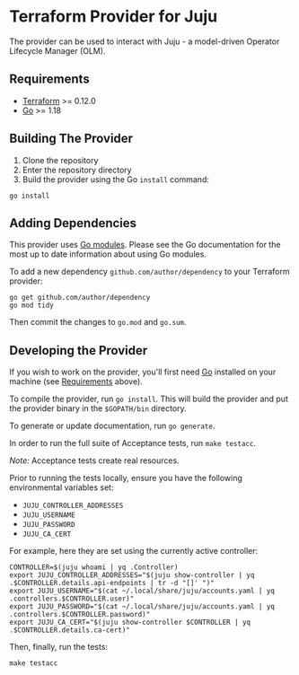 # Terraform Provider for Juju

The provider can be used to interact with Juju - a model-driven Operator Lifecycle Manager (OLM).

## Requirements

- [Terraform](https://www.terraform.io/downloads.html) >= 0.12.0
- [Go](https://golang.org/doc/install) >= 1.18

## Building The Provider

1. Clone the repository
1. Enter the repository directory
1. Build the provider using the Go `install` command:

```shell
go install
```

## Adding Dependencies

This provider uses [Go modules](https://github.com/golang/go/wiki/Modules).
Please see the Go documentation for the most up to date information about using Go modules.

To add a new dependency `github.com/author/dependency` to your Terraform provider:

```shell
go get github.com/author/dependency
go mod tidy
```

Then commit the changes to `go.mod` and `go.sum`.

## Developing the Provider

If you wish to work on the provider, you'll first need [Go](http://www.golang.org) installed on your machine (see [Requirements](#requirements) above).

To compile the provider, run `go install`. This will build the provider and put the provider binary in the `$GOPATH/bin` directory.

To generate or update documentation, run `go generate`.

In order to run the full suite of Acceptance tests, run `make testacc`.

_Note:_ Acceptance tests create real resources.

Prior to running the tests locally, ensure you have the following environmental variables set:

- `JUJU_CONTROLLER_ADDRESSES`
- `JUJU_USERNAME`
- `JUJU_PASSWORD`
- `JUJU_CA_CERT`

For example, here they are set using the currently active controller:

```shell
CONTROLLER=$(juju whoami | yq .Controller)
export JUJU_CONTROLLER_ADDRESSES="$(juju show-controller | yq .$CONTROLLER.details.api-endpoints | tr -d "[]' ")"
export JUJU_USERNAME="$(cat ~/.local/share/juju/accounts.yaml | yq .controllers.$CONTROLLER.user)"
export JUJU_PASSWORD="$(cat ~/.local/share/juju/accounts.yaml | yq .controllers.$CONTROLLER.password)"
export JUJU_CA_CERT="$(juju show-controller $CONTROLLER | yq .$CONTROLLER.details.ca-cert)"
```

Then, finally, run the tests:

```shell
make testacc
```
